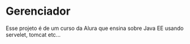 # Gerenciador

Esse projeto é de um curso da Alura que ensina sobre Java EE usando servelet, tomcat etc...
